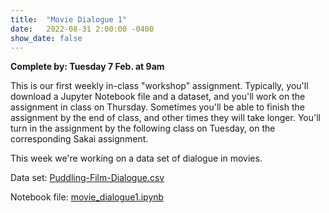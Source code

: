 ```yaml
---
title:  "Movie Dialogue 1"
date:   2022-08-31 2:00:00 -0400
show_date: false
---
```

**Complete by: Tuesday 7 Feb. at 9am**

This is our first weekly in-class "workshop" assignment. Typically, you'll download a Jupyter Notebook file and a dataset, and you'll work on the assignment in class on Thursday. Sometimes you'll be able to finish the assignment by the end of class, and other times they will take longer. You'll turn in the assignment by the following class on Tuesday, on the corresponding Sakai assignment.

This week we're working on a data set of dialogue in movies.

Data set: <a href="/CIS241/data/Pudding-Film-Dialogue.csv" download>Puddling-Film-Dialogue.csv</a>

Notebook file: <a href="/CIS241/resources/movie_dialogue1.ipynb" download>movie_dialogue1.ipynb</a>
